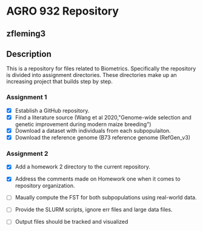 # AGRO 932 Repository
## zfleming3

## Description
This is a repository for files related to Biometrics. Specifically the repository is divided into assignment directories. These directories make up an increasing project that builds step by step. 

### Assignment 1
- [x] Establish a GitHub repository.
- [x] Find a literature source (Wang et al 2020,"Genome-wide selection and genetic improvement during modern maize breeding")
- [x] Download a dataset with individuals from each subpopulaiton.
- [x] Download the reference genome (B73 reference genome (RefGen_v3)

### Assignment 2
- [x] Add a homework 2 directory to the current repository.
- [x] Address the comments made on Homework one when it comes to repository organization.
- [ ] Maually compute the FST for both subpopulations using real-world data.
- [ ] Provide the SLURM scripts, ignore err files and large data files.
- [ ] Output files should be tracked and visualized

